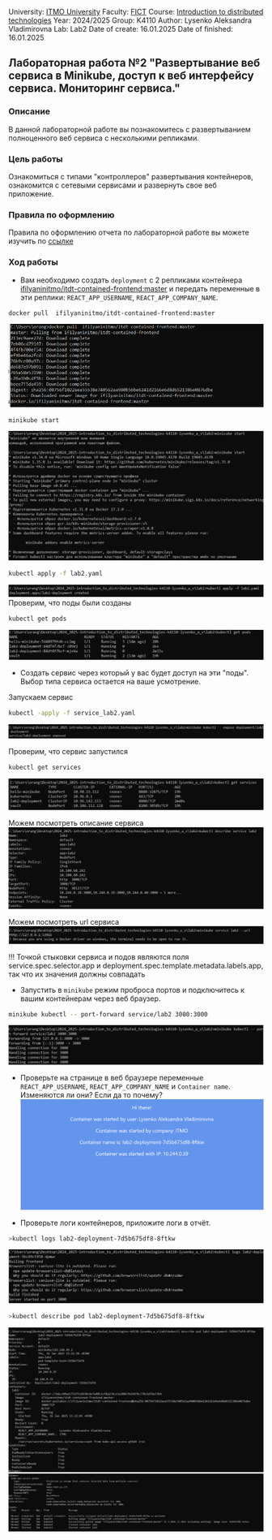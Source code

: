 University: [ITMO University](https://itmo.ru/ru/)
Faculty: [FICT](https://fict.itmo.ru)
Course: [Introduction to distributed technologies](https://github.com/itmo-ict-faculty/introduction-to-distributed-technologies)
Year: 2024/2025
Group: K4110
Author: Lysenko Aleksandra Vladimirovna
Lab: Lab2
Date of create: 16.01.2025
Date of finished: 16.01.2025

## Лабораторная работа №2 "Развертывание веб сервиса в Minikube, доступ к веб интерфейсу сервиса. Мониторинг сервиса."
### Описание

В данной лабораторной работе вы познакомитесь с развертыванием полноценного веб сервиса с несколькими репликами.

### Цель работы

Ознакомиться с типами "контроллеров" развертывания контейнеров, ознакомится с сетевыми сервисами и развернуть свое веб приложение.

### Правила по оформлению

Правила по оформлению отчета по лабораторной работе вы можете изучить по [ссылке](../reportdesign.md)


### Ход работы

- Вам необходимо создать `deployment` с 2 репликами контейнера [ifilyaninitmo/itdt-contained-frontend:master](https://hub.docker.com/repository/docker/ifilyaninitmo/itdt-contained-frontend) и передать переменные в эти реплики: `REACT_APP_USERNAME`, `REACT_APP_COMPANY_NAME`.

```bash
docker pull  ifilyaninitmo/itdt-contained-frontend:master
```
![docker_pull_image.png](pictures%2Fdocker_pull_image.png)
```bash
minikube start
```
![minicube_start.png](pictures%2Fminicube_start.png)
```bash
kubectl apply -f lab2.yaml
```
![kubectl apply.png](pictures%2Fkubectl%20apply.png)
Проверим, что поды были созданы
```bash
kubectl get pods
```
![kubectl get pods.png](pictures%2Fkubectl%20get%20pods.png)

- Создать сервис через который у вас будет доступ на эти "поды". Выбор типа сервиса остается на ваше усмотрение.

Запускаем сервис
```bash
kubectl -apply -f service_lab2.yaml
```
![deployment.png](pictures%2Fdeployment.png)

Проверим, что сервис запустился
```bash
kubectl get services
```
![kubectl get services.png](pictures%2Fkubectl%20get%20services.png)

Можем посмотреть описание сервиса
![describe_service.png](pictures%2Fdescribe_service.png)

Можем посмотреть url сервиса
![service_url.png](pictures%2Fservice_url.png)


!!! Точкой стыковки сервиса и подов являются поля service.spec.selector.app и deployment.spec.template.metadata.labels.app, так что их значения должны совпадать

- Запустить в `minikube` режим проброса портов и подключитесь к вашим контейнерам через веб браузер.
```bash
minikube kubectl -- port-forward service/lab2 3000:3000
```
![port-forward.png](pictures%2Fport-forward.png)

- Проверьте на странице в веб браузере переменные `REACT_APP_USERNAME`, `REACT_APP_COMPANY_NAME` и `Container name`. Изменяются ли они? Если да то почему?
![frontend_view.png](pictures%2Ffrontend_view.png)

- Проверьте логи контейнеров, приложите логи в отчёт.
```bash
>kubectl logs lab2-deployment-7d5b675df8-8ftkw
```
![pod_log.png](pictures%2Fpod_log.png)
```bash
>kubectl describe pod lab2-deployment-7d5b675df8-8ftkw
```
![describe_pod_1.png](pictures%2Fdescribe_pod_1.png)
![describe_pod_2.png](pictures%2Fdescribe_pod_2.png)